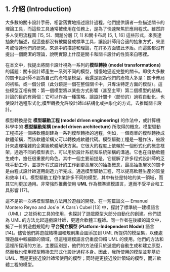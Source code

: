 ## 1. 介紹 (Introduction)

大多數的關卡設計手冊，相當落實地描述設計過程。他們提供讀者一些描述關卡的理論工具，而這些工具通常被使用在任務上，是為了快速聚焦於應用程式。雖然許多人使用流程圖 [15, 5]、問題分層 [7, 1] 和關卡布局 [5, 1, 16] 這些形式，來表達抽象的描述，但這些都沒有被開發成標準工具，讓設計師用合適的抽象方式，來思考或傳達他們的研究。來源中的描述和理論，在許多方面彼此矛盾。而這些都沒有提出一個簡潔的理論，說明實際上什麼是關卡和關卡設計的性質來自哪裡。

在本文中，我提出將關卡設計視為一系列的**模型轉換 (model transformations)** 的議題：關卡設計師產生一系列不同的模型，慢慢地逼近完整的關卡。即使大多數的關卡設計師不認為自己的產物是模型，我還是認為他們的產物大多是：關卡佈局的初稿，或一個分鏡（此分鏡是一個在整個關卡中，只專注特定方面的模型）。這些模型互相有關：第一個模型將以某些方式影響（甚至主宰）第二個模型的結構。討論的目的有兩個：它可以作為一種策略，讓設計關卡（部份的）過程自動化，也使設計過程形式化;模型轉換允許設計師以結構化或抽象化的方式，去推斷關卡設計。

模型轉換是從 **模型驅動工程 (model driven engineering)** 的作法中，或計算機科學中的 **模型驅動架構 (model driven architecture)** 所取得的概念。模型驅動工程描述一個將軟體創建為一系列模型轉換的過程，例如，一個商業的模型轉換成軟體架構，而該軟體架構又可以轉換成軟體代碼。模型驅動工程是一種作法，被設計來處理複雜的企業級軟體解決方案。它很大的程度上依賴於一個形式化的概念框架，通過不同的模型表示，可以用於設計系統和系統架構的溝通。它也在自動軟體生成中，擔任很重要的角色。其中一個主要前提是，它緩解了許多程式設計師的乏味手動工作，並提升程式設計的工作到更高層次的抽象概念，最高抽象層次的關卡是由程式設計師運用創造力所完成。通過模型驅動工程，可以提高軟體生產的質量和效率 [4]。模型驅動工程作業許多不同的模型，其中有些是特地的某一領域，而其它則更加通用。非常強烈推薦使用 **UML** 作為標準建模語言，進而不受平台和工具影響 [17]。

這不是第一次將模型驅動方法用於遊戲的開發。在一短篇論文— Emanuel Montero Reyno and Jos´e ´A Cars´ı Cubel [13] 中，探討了標準統一建模語言（UML）之技術和工具的使用，也探討了遊戲原型大部分自動化的創建。他們認為 UML 的方法比起遊戲設計師，更適合軟體工程師。同一作者在後續的論文中，擬了一針對遊戲規範的 **平台獨立模型 (Platform-Independent Model)** 語言 [14]。儘管他們將遊戲結構圖和規則集合圖添加到 UML 所提供的模型集，以便處理遊戲中較細節的領域，但這種建模語言仍重度仰賴 UML 的使用。他們的方法和這裡所採用的方法，主要區別是，他們的方法僅只於遊戲的自動生成和建立原型，然而我也使用模型轉換去形式化設計過程本身。因此，我所使用的模型並非基於 UML，而是更接近設計師常使用的模型；同時是更接近設計領域的模型，而非軟體工程的模型。
